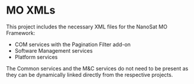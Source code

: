 MO XMLs
============

This project includes the necessary XML files for the NanoSat MO Framework:
* COM services with the Pagination Filter add-on
* Software Management services
* Platform services


The Common services and the M&C services do not need to be present as they can be dynamically linked directly from the respective projects.


